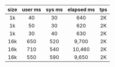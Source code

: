 | size | user ms | sys ms | elapsed ms | tps |
|:----:|:-------:|:------:|:----------:|:---:|
| 1k   | 40      | 30     | 640        | 2K  |
| 1k   | 50      | 30     | 620        | 2K  |
| 1k   | 30      | 40     | 630        | 2K  |
| 16k  | 650     | 520    | 9,700      | 2K  |
| 16k  | 710     | 540    | 10,460     | 2K  |
| 16k  | 550     | 590    | 9,650      | 2K  |
